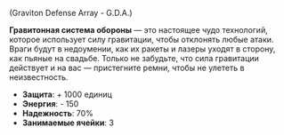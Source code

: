 (Graviton Defense Array - G.D.A.)

**Гравитонная система обороны** — это настоящее чудо технологий, которое использует силу гравитации, чтобы отклонять любые атаки. Враги будут в недоумении, как их ракеты и лазеры уходят в сторону, как пьяные на свадьбе. Только не забудьте, что сила гравитации действует и на вас — пристегните ремни, чтобы не улететь в неизвестность.

- **Защита**: + 1000 единиц
- **Энергия**: - 150
- **Надежность**: 70%
- **Занимаемые ячейки**: 3